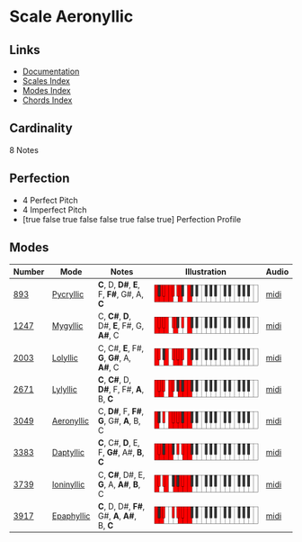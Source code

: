 # Scale Aeronyllic

## Links

- [Documentation](index.md)
- [Scales Index](Scales.md)
- [Modes Index](Modes.md)
- [Chords Index](Chords.md)

## Cardinality

8 Notes

## Perfection

- 4 Perfect Pitch
- 4 Imperfect Pitch
- [true false true false false true false true] Perfection Profile

## Modes

| Number | Mode | Notes | Illustration | Audio |
|--------|------|-------|--------------|-------|
| [893](https://ianring.com/musictheory/scales/893) | [Pycryllic](ModePycryllic.md) | **C**, D, **D#**, **E**, F, **F#**, G#, A, **C** | ![CNaturalPycryllic](ModeCNaturalPycryllic.png) | [midi](https://github.com/edipermadi/music/blob/main/docs/ModeCNaturalPycryllic.mid?raw=true) | 
| [1247](https://ianring.com/musictheory/scales/1247) | [Mygyllic](ModeMygyllic.md) | C, **C#**, **D**, D#, **E**, F#, G, **A#**, C | ![CNaturalMygyllic](ModeCNaturalMygyllic.png) | [midi](https://github.com/edipermadi/music/blob/main/docs/ModeCNaturalMygyllic.mid?raw=true) | 
| [2003](https://ianring.com/musictheory/scales/2003) | [Lolyllic](ModeLolyllic.md) | C, C#, **E**, F#, **G**, **G#**, A, **A#**, C | ![CNaturalLolyllic](ModeCNaturalLolyllic.png) | [midi](https://github.com/edipermadi/music/blob/main/docs/ModeCNaturalLolyllic.mid?raw=true) | 
| [2671](https://ianring.com/musictheory/scales/2671) | [Lylyllic](ModeLylyllic.md) | **C**, **C#**, D, **D#**, F, F#, **A**, B, **C** | ![CNaturalLylyllic](ModeCNaturalLylyllic.png) | [midi](https://github.com/edipermadi/music/blob/main/docs/ModeCNaturalLylyllic.mid?raw=true) | 
| [3049](https://ianring.com/musictheory/scales/3049) | [Aeronyllic](ModeAeronyllic.md) | C, **D#**, F, **F#**, **G**, G#, **A**, B, C | ![CNaturalAeronyllic](ModeCNaturalAeronyllic.png) | [midi](https://github.com/edipermadi/music/blob/main/docs/ModeCNaturalAeronyllic.mid?raw=true) | 
| [3383](https://ianring.com/musictheory/scales/3383) | [Daptyllic](ModeDaptyllic.md) | **C**, C#, **D**, E, F, **G#**, A#, **B**, **C** | ![CNaturalDaptyllic](ModeCNaturalDaptyllic.png) | [midi](https://github.com/edipermadi/music/blob/main/docs/ModeCNaturalDaptyllic.mid?raw=true) | 
| [3739](https://ianring.com/musictheory/scales/3739) | [Ioninyllic](ModeIoninyllic.md) | C, **C#**, D#, E, **G**, A, **A#**, **B**, C | ![CNaturalIoninyllic](ModeCNaturalIoninyllic.png) | [midi](https://github.com/edipermadi/music/blob/main/docs/ModeCNaturalIoninyllic.mid?raw=true) | 
| [3917](https://ianring.com/musictheory/scales/3917) | [Epaphyllic](ModeEpaphyllic.md) | **C**, D, D#, **F#**, G#, **A**, **A#**, B, **C** | ![CNaturalEpaphyllic](ModeCNaturalEpaphyllic.png) | [midi](https://github.com/edipermadi/music/blob/main/docs/ModeCNaturalEpaphyllic.mid?raw=true) | 
